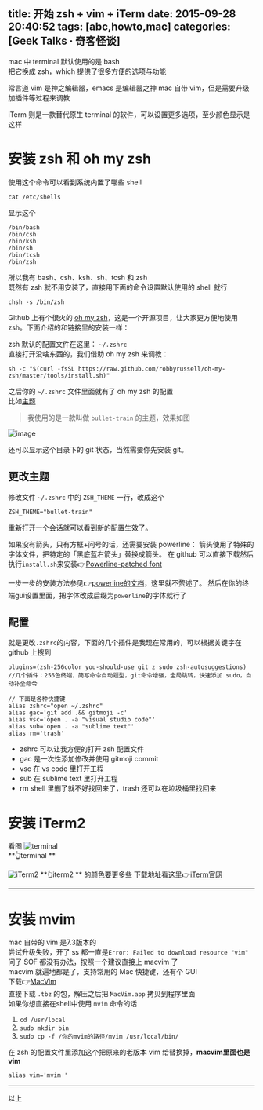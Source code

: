 title: 开始 zsh + vim + iTerm
date: 2015-09-28 20:40:52
tags: [abc,howto,mac]
categories: [Geek Talks · 奇客怪谈]
---
mac 中 terminal 默认使用的是 bash  
把它换成 zsh，which 提供了很多方便的选项与功能

常言道 vim 是神之编辑器，emacs 是编辑器之神  mac 自带 vim，但是需要升级加插件等过程来调教

iTerm 则是一款替代原生 terminal 的软件，可以设置更多选项，至少颜色显示是这样
<!--more-->  

# 安装 zsh 和 oh my zsh
使用这个命令可以看到系统内置了哪些 shell
```
cat /etc/shells
```
显示这个
```
/bin/bash
/bin/csh
/bin/ksh
/bin/sh
/bin/tcsh
/bin/zsh
```
所以我有 bash、csh、ksh、sh、tcsh 和 zsh  
既然有 zsh 就不用安装了，直接用下面的命令设置默认使用的 shell 就行
```
chsh -s /bin/zsh
```
Github 上有个很火的 [oh my zsh](https://github.com/robbyrussell/oh-my-zsh)，这是一个开源项目，让大家更方便地使用 zsh。下面介绍的和链接里的安装一样：

zsh 默认的配置文件在这里： `~/.zshrc`  
直接打开没啥东西的，我们借助 oh my zsh 来调教：
```
sh -c "$(curl -fsSL https://raw.github.com/robbyrussell/oh-my-zsh/master/tools/install.sh)"
```
之后你的 `~/.zshrc` 文件里面就有了 oh my zsh 的配置  
比如[主题](https://github.com/robbyrussell/oh-my-zsh/wiki/themes)  
>我使用的是一款叫做 `bullet-train` 的主题，效果如图

![image](1.gif)

还可以显示这个目录下的 git 状态，当然需要你先安装 git。
## 更改主题
修改文件 `~/.zshrc` 中的 `ZSH_THEME` 一行，改成这个
```
ZSH_THEME="bullet-train"
```
重新打开一个会话就可以看到新的配置生效了。

如果没有箭头，只有方框+问号的话，还需要安装 powerline：
箭头使用了特殊的字体文件，把特定的「黑底蓝右箭头」替换成箭头。
在 github 可以直接下载然后执行`install.sh`来安装👉[Powerline-patched font](https://github.com/powerline/fonts)

一步一步的安装方法参见👉[powerline的文档](https://powerline.readthedocs.org/en/latest/installation/linux.html#font-installation)，这里就不赘述了。
然后在你的终端gui设置里面，把字体改成后缀为`powerline`的字体就行了

## 配置
就是更改`.zshrc`的内容，下面的几个插件是我现在常用的，可以根据关键字在 github 上搜到
```
plugins=(zsh-256color you-should-use git z sudo zsh-autosuggestions)
//几个插件：256色终端，简写命令自动题型，git命令增强，全局跳转，快速添加 sudo，自动补全命令

// 下面是各种快捷键
alias zshrc="open ~/.zshrc"
alias gac='git add .&& gitmoji -c'
alias vsc='open . -a "visual studio code"'
alias sub='open . -a "sublime text"'
alias rm='trash'
```

- zshrc 可以让我方便的打开 zsh 配置文件
- gac 是一次性添加修改并使用 gitmoji commit
- vsc 在 vs code 里打开工程
- sub 在 sublime text 里打开工程
- rm shell 里删了就不好找回来了，trash 还可以在垃圾桶里找回来


# 安装 iTerm2
看图
![terminal](2.jpg)  
**👆terminal  **

  
![iTerm2](3.jpg)
**👆iterm2  ** 的颜色要更多些
下载地址看这里👉[iTerm官网](//www.iterm2.com)

***  
# 安装 mvim
mac 自带的 vim 是7.3版本的  
尝试升级失败，开了 ss 都一直是`Error: Failed to download resource "vim"`  
问了 SOF 都没有办法，按照一个建议直接上 macvim 了  
macvim 就遍地都是了，支持常用的 Mac 快捷键，还有个 GUI  
下载👉[MacVim](//www.macupdate.com/app/mac/25988/macvim)  
直接下载 `.tbz` 的包，解压之后把 `MacVim.app` 拷贝到程序里面  
如果你想直接在shell中使用 `mvim` 命令的话  
1. `cd /usr/local`
2. `sudo mkdir bin`
3. `sudo cp -f /你的mvim的路径/mvim /usr/local/bin/`
  
在 zsh 的配置文件里添加这个把原来的老版本 vim 给替换掉，**macvim里面也是vim**  
```
alias vim='mvim '
```
***  
以上


